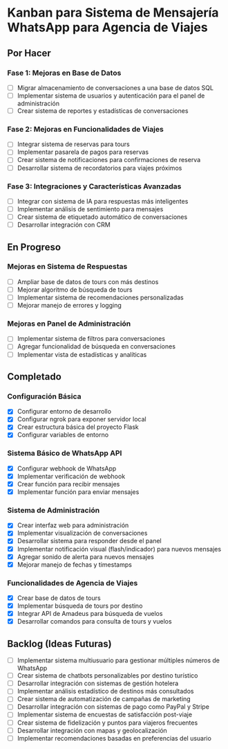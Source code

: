 # Kanban para Sistema de Mensajería WhatsApp para Agencia de Viajes

## Por Hacer

### Fase 1: Mejoras en Base de Datos
- [ ] Migrar almacenamiento de conversaciones a una base de datos SQL
- [ ] Implementar sistema de usuarios y autenticación para el panel de administración
- [ ] Crear sistema de reportes y estadísticas de conversaciones

### Fase 2: Mejoras en Funcionalidades de Viajes
- [ ] Integrar sistema de reservas para tours
- [ ] Implementar pasarela de pagos para reservas
- [ ] Crear sistema de notificaciones para confirmaciones de reserva
- [ ] Desarrollar sistema de recordatorios para viajes próximos

### Fase 3: Integraciones y Características Avanzadas
- [ ] Integrar con sistema de IA para respuestas más inteligentes
- [ ] Implementar análisis de sentimiento para mensajes
- [ ] Crear sistema de etiquetado automático de conversaciones
- [ ] Desarrollar integración con CRM

## En Progreso

### Mejoras en Sistema de Respuestas
- [ ] Ampliar base de datos de tours con más destinos
- [ ] Mejorar algoritmo de búsqueda de tours
- [ ] Implementar sistema de recomendaciones personalizadas
- [ ] Mejorar manejo de errores y logging

### Mejoras en Panel de Administración
- [ ] Implementar sistema de filtros para conversaciones
- [ ] Agregar funcionalidad de búsqueda en conversaciones
- [ ] Implementar vista de estadísticas y analíticas

## Completado

### Configuración Básica
- [x] Configurar entorno de desarrollo
- [x] Configurar ngrok para exponer servidor local
- [x] Crear estructura básica del proyecto Flask
- [x] Configurar variables de entorno

### Sistema Básico de WhatsApp API
- [x] Configurar webhook de WhatsApp
- [x] Implementar verificación de webhook
- [x] Crear función para recibir mensajes
- [x] Implementar función para enviar mensajes

### Sistema de Administración
- [x] Crear interfaz web para administración
- [x] Implementar visualización de conversaciones
- [x] Desarrollar sistema para responder desde el panel
- [x] Implementar notificación visual (flash/indicador) para nuevos mensajes
- [x] Agregar sonido de alerta para nuevos mensajes
- [x] Mejorar manejo de fechas y timestamps

### Funcionalidades de Agencia de Viajes
- [x] Crear base de datos de tours
- [x] Implementar búsqueda de tours por destino
- [x] Integrar API de Amadeus para búsqueda de vuelos
- [x] Desarrollar comandos para consulta de tours y vuelos

## Backlog (Ideas Futuras)

- [ ] Implementar sistema multiusuario para gestionar múltiples números de WhatsApp
- [ ] Crear sistema de chatbots personalizables por destino turístico
- [ ] Desarrollar integración con sistemas de gestión hotelera
- [ ] Implementar análisis estadístico de destinos más consultados
- [ ] Crear sistema de automatización de campañas de marketing
- [ ] Desarrollar integración con sistemas de pago como PayPal y Stripe
- [ ] Implementar sistema de encuestas de satisfacción post-viaje
- [ ] Crear sistema de fidelización y puntos para viajeros frecuentes
- [ ] Desarrollar integración con mapas y geolocalización
- [ ] Implementar recomendaciones basadas en preferencias del usuario
